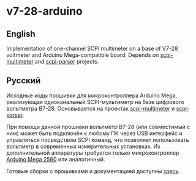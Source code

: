 v7-28-arduino
=============

English
-------

Implementation of one-channel SCPI multimeter on a base of V7-28 voltmeter and Arduino Mega-compatible board.
Depends on [scpi-multimeter](https://github.com/andrey-nakin/scpi-multimeter) 
and [scpi-parser](https://github.com/andrey-nakin/scpi-parser) projects.

Русский
-------

Исходные коды прошивки для микроконтроллера Arduino Mega, реализующая одноканальный SCPI-мультиметр на базе цифрового вольтметра В7-28.
Основывается на проектах [scpi-multimeter](https://github.com/andrey-nakin/scpi-multimeter) 
и [scpi-parser](https://github.com/andrey-nakin/scpi-parser).

При помощи данной прошивки вольтметр В7-28 (или совместимый с ним) может быть подключён к любому ПК через USB интерфейс и управляться посредством SCPI команд, что позволяет использовать вольтметр в современных измерительных установках. Из дополнительной аппаратуры требуется только микроконтроллер [Arduino Mega 2560](http://arduino.ru/Hardware/ArduinoBoardMega2560) или аналогичный.

Готовые сборки с прошивками и документацией доступны [здесь](https://sourceforge.net/projects/v7-28-arduino/).

